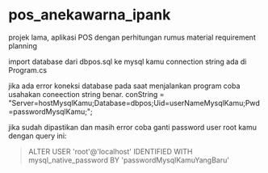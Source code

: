 # pos_anekawarna_ipank
projek lama, aplikasi POS dengan perhitungan rumus material requirement planning

import database dari dbpos.sql ke mysql kamu
connection string ada di Program.cs

jika ada error koneksi database pada saat menjalankan program coba usahakan coneection string benar.
conString = "Server=hostMysqlKamu;Database=dbpos;Uid=userNameMysqlKamu;Pwd=passwordMysqlKamu;";

jika sudah dipastikan dan masih error coba ganti password user root kamu dengan query ini:
> ALTER USER 'root'@'localhost' IDENTIFIED WITH mysql_native_password BY 'passwordMysqlKamuYangBaru'


